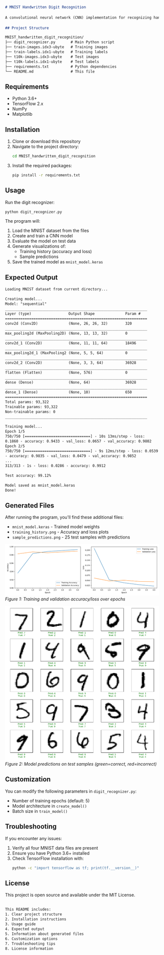 

```markdown
# MNIST Handwritten Digit Recognition

A convolutional neural network (CNN) implementation for recognizing handwritten digits from the MNIST dataset, achieving over 99% accuracy.

## Project Structure

```
```
MNIST_handwritten_digit_recognition/
├── digit_recognizer.py       # Main Python script
├── train-images.idx3-ubyte   # Training images
├── train-labels.idx1-ubyte   # Training labels
├── t10k-images.idx3-ubyte    # Test images
├── t10k-labels.idx1-ubyte    # Test labels
├── requirements.txt          # Python dependencies
└── README.md                 # This file
```

## Requirements

- Python 3.6+
- TensorFlow 2.x
- NumPy
- Matplotlib

## Installation

1. Clone or download this repository
2. Navigate to the project directory:
   ```bash
   cd MNIST_handwritten_digit_recognition
   ```
3. Install the required packages:
   ```bash
   pip install -r requirements.txt
   ```

## Usage

Run the digit recognizer:
```bash
python digit_recognizer.py
```

The program will:
1. Load the MNIST dataset from the files
2. Create and train a CNN model
3. Evaluate the model on test data
4. Generate visualizations of:
   - Training history (accuracy and loss)
   - Sample predictions
5. Save the trained model as `mnist_model.keras`

## Expected Output

```
Loading MNIST dataset from current directory...

Creating model...
Model: "sequential"
_________________________________________________________________
Layer (type)                 Output Shape              Param #   
=================================================================
conv2d (Conv2D)              (None, 26, 26, 32)        320       
_________________________________________________________________
max_pooling2d (MaxPooling2D) (None, 13, 13, 32)        0         
_________________________________________________________________
conv2d_1 (Conv2D)            (None, 11, 11, 64)        18496     
_________________________________________________________________
max_pooling2d_1 (MaxPooling2 (None, 5, 5, 64)          0         
_________________________________________________________________
conv2d_2 (Conv2D)            (None, 3, 3, 64)          36928     
_________________________________________________________________
flatten (Flatten)            (None, 576)               0         
_________________________________________________________________
dense (Dense)                (None, 64)                36928     
_________________________________________________________________
dense_1 (Dense)              (None, 10)                650       
=================================================================
Total params: 93,322
Trainable params: 93,322
Non-trainable params: 0
_________________________________________________________________

Training model...
Epoch 1/5
750/750 [==============================] - 10s 13ms/step - loss: 0.1860 - accuracy: 0.9433 - val_loss: 0.0657 - val_accuracy: 0.9802
Epoch 2/5
750/750 [==============================] - 9s 12ms/step - loss: 0.0539 - accuracy: 0.9835 - val_loss: 0.0479 - val_accuracy: 0.9852
...
313/313 - 1s - loss: 0.0286 - accuracy: 0.9912

Test accuracy: 99.12%

Model saved as mnist_model.keras
Done!
```

## Generated Files

After running the program, you'll find these additional files:
- `mnist_model.keras` - Trained model weights
- `training_history.png` - Accuracy and loss plots
- `sample_predictions.png` - 25 test samples with predictions

![Training History](training_history.png)  
*Figure 1: Training and validation accuracy/loss over epochs*

![Sample Predictions](sample_predictions.png)  
*Figure 2: Model predictions on test samples (green=correct, red=incorrect)*

## Customization

You can modify the following parameters in `digit_recognizer.py`:
- Number of training epochs (default: 5)
- Model architecture in `create_model()`
- Batch size in `train_model()`

## Troubleshooting

If you encounter any issues:
1. Verify all four MNIST data files are present
2. Ensure you have Python 3.6+ installed
3. Check TensorFlow installation with:
   ```bash
   python -c "import tensorflow as tf; print(tf.__version__)"
   ```

## License

This project is open source and available under the MIT License.
```

This README includes:
1. Clear project structure
2. Installation instructions
3. Usage guide
4. Expected output
5. Information about generated files
6. Customization options
7. Troubleshooting tips
8. License information


